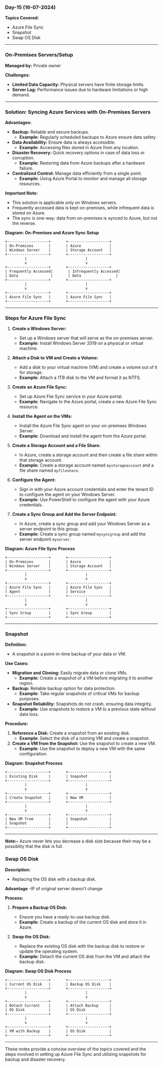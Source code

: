 ### Day-15 (16-07-2024)

**Topics Covered:**
- Azure File Sync
- Snapshot
- Swap OS Disk

---

### On-Premises Servers/Setup

**Managed by:** Private owner

**Challenges:**
- **Limited Data Capacity:** Physical servers have finite storage limits.
- **Server Lag:** Performance issues due to hardware limitations or high demand.

---

### Solution: Syncing Azure Services with On-Premises Servers

**Advantages:**
- **Backup:** Reliable and secure backups.
  - **Example:** Regularly scheduled backups to Azure ensure data safety.
- **Data Availability:** Ensure data is always accessible.
  - **Example:** Accessing files stored in Azure from any location.
- **Disaster Recovery:** Quick recovery options in case of data loss or corruption.
  - **Example:** Restoring data from Azure backups after a hardware failure.
- **Centralized Control:** Manage data efficiently from a single point.
  - **Example:** Using Azure Portal to monitor and manage all storage resources.

**Important Note:**
- This solution is applicable only on Windows servers.
- Frequently accessed data is kept on-premises, while infrequent data is stored on Azure.
- The sync is one-way: data from on-premises is synced to Azure, but not the reverse.

**Diagram: On-Premises and Azure Sync Setup**
```plaintext
+-------------------+       +-------------------+
| On-Premises       |       | Azure             |
| Windows Server    |       | Storage Account   |
+-------------------+       +-------------------+
         |                           |
         v                           v
+-------------------+       +-------------------+
| Frequently Accessed|       | Infrequently Accessed|
| Data               |       | Data                |
+-------------------+       +-------------------+
         |                           |
         v                           v
+-------------------+       +-------------------+
| Azure File Sync   |       | Azure File Sync   |
+-------------------+       +-------------------+
```

---

### Steps for Azure File Sync

1. **Create a Windows Server:**
   - Set up a Windows server that will serve as the on-premises server.
   - **Example:** Install Windows Server 2019 on a physical or virtual machine.

2. **Attach a Disk to VM and Create a Volume:**
   - Add a disk to your virtual machine (VM) and create a volume out of it for storage.
   - **Example:** Attach a 1TB disk to the VM and format it as NTFS.

3. **Create an Azure File Sync:**
   - Set up Azure File Sync service in your Azure portal.
   - **Example:** Navigate to the Azure portal, create a new Azure File Sync resource.

4. **Install the Agent on the VMs:**
   - Install the Azure File Sync agent on your on-premises Windows Server.
   - **Example:** Download and install the agent from the Azure portal.

5. **Create a Storage Account and a File Share:**
   - In Azure, create a storage account and then create a file share within that storage account.
   - **Example:** Create a storage account named `mystorageaccount` and a file share named `myfileshare`.

6. **Configure the Agent:**
   - Sign in with your Azure account credentials and enter the tenant ID to configure the agent on your Windows Server.
   - **Example:** Use PowerShell to configure the agent with your Azure credentials.

7. **Create a Sync Group and Add the Server Endpoint:**
   - In Azure, create a sync group and add your Windows Server as a server endpoint to this group.
   - **Example:** Create a sync group named `mysyncgroup` and add the server endpoint `myserver`.

**Diagram: Azure File Sync Process**
```plaintext
+-------------------+       +-------------------+
| On-Premises       |       | Azure             |
| Windows Server    |       | Storage Account   |
+-------------------+       +-------------------+
         |                           |
         v                           v
+-------------------+       +-------------------+
| Azure File Sync   |       | Azure File Sync   |
| Agent             |       | Service           |
+-------------------+       +-------------------+
         |                           |
         v                           v
+-------------------+       +-------------------+
| Sync Group        |       | Sync Group        |
+-------------------+       +-------------------+
```

---

### Snapshot

**Definition:**
- A snapshot is a point-in-time backup of your data or VM.

**Use Cases:**
- **Migration and Cloning:** Easily migrate data or clone VMs.
  - **Example:** Create a snapshot of a VM before migrating it to another region.
- **Backup:** Reliable backup option for data protection.
  - **Example:** Take regular snapshots of critical VMs for backup purposes.
- **Snapshot Reliability:** Snapshots do not crash, ensuring data integrity.
  - **Example:** Use snapshots to restore a VM to a previous state without data loss.

**Procedure:**
1. **Reference a Disk:** Create a snapshot from an existing disk.
   - **Example:** Select the disk of a running VM and create a snapshot.
2. **Create a VM from the Snapshot:** Use the snapshot to create a new VM.
   - **Example:** Use the snapshot to deploy a new VM with the same configuration.

**Diagram: Snapshot Process**
```plaintext
+-------------------+       +-------------------+
| Existing Disk     |       | Snapshot          |
+-------------------+       +-------------------+
         |                           |
         v                           v
+-------------------+       +-------------------+
| Create Snapshot   |       | New VM            |
+-------------------+       +-------------------+
         |                           |
         v                           v
+-------------------+       +-------------------+
| New VM from       |       | Snapshot          |
| Snapshot          |       |                   |
+-------------------+       +-------------------+
```

---

**Note:-**
Azure never lets you decrease a disk size because their may be a possiblity that the disk is full.

### Swap OS Disk

**Description:**
- Replacing the OS disk with a backup disk.

**Advantage**
-IP of original server doesn't change

**Process:**
1. **Prepare a Backup OS Disk:**
   - Ensure you have a ready-to-use backup disk.
   - **Example:** Create a backup of the current OS disk and store it in Azure.

2. **Swap the OS Disk:**
   - Replace the existing OS disk with the backup disk to restore or update the operating system.
   - **Example:** Detach the current OS disk from the VM and attach the backup disk.

**Diagram: Swap OS Disk Process**
```plaintext
+-------------------+       +-------------------+
| Current OS Disk   |       | Backup OS Disk    |
+-------------------+       +-------------------+
         |                           |
         v                           v
+-------------------+       +-------------------+
| Detach Current    |       | Attach Backup     |
| OS Disk           |       | OS Disk           |
+-------------------+       +-------------------+
         |                           |
         v                           v
+-------------------+       +-------------------+
| VM with Backup    |       | OS Disk           |
+-------------------+       +-------------------+
```

---

These notes provide a concise overview of the topics covered and the steps involved in setting up Azure File Sync and utilizing snapshots for backup and disaster recovery.
